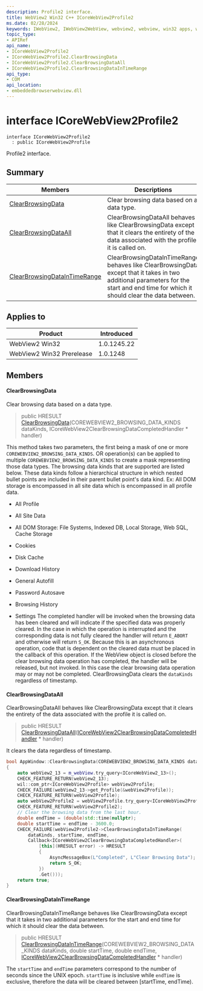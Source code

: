 ```yaml
---
description: Profile2 interface.
title: WebView2 Win32 C++ ICoreWebView2Profile2
ms.date: 02/28/2024
keywords: IWebView2, IWebView2WebView, webview2, webview, win32 apps, win32, edge, ICoreWebView2, ICoreWebView2Controller, browser control, edge html, ICoreWebView2Profile2
topic_type: 
- APIRef
api_name:
- ICoreWebView2Profile2
- ICoreWebView2Profile2.ClearBrowsingData
- ICoreWebView2Profile2.ClearBrowsingDataAll
- ICoreWebView2Profile2.ClearBrowsingDataInTimeRange
api_type:
- COM
api_location:
- embeddedbrowserwebview.dll
---
```


# interface ICoreWebView2Profile2

```
interface ICoreWebView2Profile2
  : public ICoreWebView2Profile
```

Profile2 interface.

## Summary

 Members                        | Descriptions
--------------------------------|---------------------------------------------
[ClearBrowsingData](#clearbrowsingdata) | Clear browsing data based on a data type.
[ClearBrowsingDataAll](#clearbrowsingdataall) | ClearBrowsingDataAll behaves like ClearBrowsingData except that it clears the entirety of the data associated with the profile it is called on.
[ClearBrowsingDataInTimeRange](#clearbrowsingdataintimerange) | ClearBrowsingDataInTimeRange behaves like ClearBrowsingData except that it takes in two additional parameters for the start and end time for which it should clear the data between.

## Applies to

Product                         | Introduced
--------------------------------|---------------------------------------------
WebView2 Win32            |    1.0.1245.22
WebView2 Win32 Prerelease |    1.0.1248

## Members

#### ClearBrowsingData

Clear browsing data based on a data type.

> public HRESULT [ClearBrowsingData](#clearbrowsingdata)(COREWEBVIEW2_BROWSING_DATA_KINDS dataKinds, ICoreWebView2ClearBrowsingDataCompletedHandler * handler)

This method takes two parameters, the first being a mask of one or more `COREWEBVIEW2_BROWSING_DATA_KINDS`. OR operation(s) can be applied to multiple `COREWEBVIEW2_BROWSING_DATA_KINDS` to create a mask representing those data types. The browsing data kinds that are supported are listed below. These data kinds follow a hierarchical structure in which nested bullet points are included in their parent bullet point's data kind. Ex: All DOM storage is encompassed in all site data which is encompassed in all profile data.

* All Profile

* All Site Data

* All DOM Storage: File Systems, Indexed DB, Local Storage, Web SQL, Cache Storage

* Cookies

* Disk Cache

* Download History

* General Autofill

* Password Autosave

* Browsing History

* Settings The completed handler will be invoked when the browsing data has been cleared and will indicate if the specified data was properly cleared. In the case in which the operation is interrupted and the corresponding data is not fully cleared the handler will return `E_ABORT` and otherwise will return `S_OK`. Because this is an asynchronous operation, code that is dependent on the cleared data must be placed in the callback of this operation. If the WebView object is closed before the clear browsing data operation has completed, the handler will be released, but not invoked. In this case the clear browsing data operation may or may not be completed. ClearBrowsingData clears the `dataKinds` regardless of timestamp.

#### ClearBrowsingDataAll

ClearBrowsingDataAll behaves like ClearBrowsingData except that it clears the entirety of the data associated with the profile it is called on.

> public HRESULT [ClearBrowsingDataAll](#clearbrowsingdataall)([ICoreWebView2ClearBrowsingDataCompletedHandler](icorewebview2clearbrowsingdatacompletedhandler.md) * handler)

It clears the data regardless of timestamp.

```cpp
bool AppWindow::ClearBrowsingData(COREWEBVIEW2_BROWSING_DATA_KINDS dataKinds)
{
    auto webView2_13 = m_webView.try_query<ICoreWebView2_13>();
    CHECK_FEATURE_RETURN(webView2_13);
    wil::com_ptr<ICoreWebView2Profile> webView2Profile;
    CHECK_FAILURE(webView2_13->get_Profile(&webView2Profile));
    CHECK_FEATURE_RETURN(webView2Profile);
    auto webView2Profile2 = webView2Profile.try_query<ICoreWebView2Profile2>();
    CHECK_FEATURE_RETURN(webView2Profile2);
    // Clear the browsing data from the last hour.
    double endTime = (double)std::time(nullptr);
    double startTime = endTime - 3600.0;
    CHECK_FAILURE(webView2Profile2->ClearBrowsingDataInTimeRange(
        dataKinds, startTime, endTime,
        Callback<ICoreWebView2ClearBrowsingDataCompletedHandler>(
            [this](HRESULT error) -> HRESULT
            {
                AsyncMessageBox(L"Completed", L"Clear Browsing Data");
                return S_OK;
            })
            .Get()));
    return true;
}
```

#### ClearBrowsingDataInTimeRange

ClearBrowsingDataInTimeRange behaves like ClearBrowsingData except that it takes in two additional parameters for the start and end time for which it should clear the data between.

> public HRESULT [ClearBrowsingDataInTimeRange](#clearbrowsingdataintimerange)(COREWEBVIEW2_BROWSING_DATA_KINDS dataKinds, double startTime, double endTime, [ICoreWebView2ClearBrowsingDataCompletedHandler](icorewebview2clearbrowsingdatacompletedhandler.md) * handler)

The `startTime` and `endTime` parameters correspond to the number of seconds since the UNIX epoch. `startTime` is inclusive while `endTime` is exclusive, therefore the data will be cleared between [startTime, endTime).

